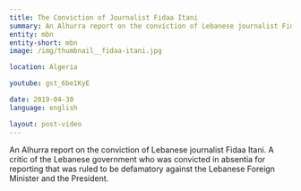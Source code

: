 ```yaml
---
title: The Conviction of Journalist Fidaa Itani
summary: An Alhurra report on the conviction of Lebanese journalist Fidaa Itani. A critic of the Lebanese government who was convicted in absentia for reporting that was ruled to be defamatory against the Lebanese Foreign Minister and the President.
entity: mbn
entity-short: mbn
image: /img/thumbnail__fidaa-itani.jpg

location: Algeria

youtube: gst_6be1KyE

date: 2019-04-30
language: english

layout: post-video
---
```


An Alhurra report on the conviction of Lebanese journalist Fidaa Itani. A critic of the Lebanese government who was convicted in absentia for reporting that was ruled to be defamatory against the Lebanese Foreign Minister and the President.